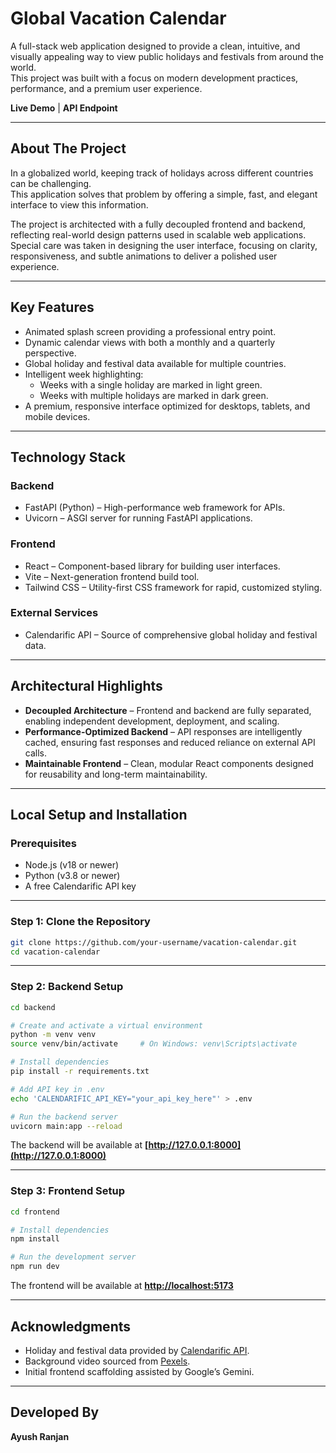 # Global Vacation Calendar

A full-stack web application designed to provide a clean, intuitive, and visually appealing way to view public holidays and festivals from around the world.  
This project was built with a focus on modern development practices, performance, and a premium user experience.

**Live Demo** | **API Endpoint**

---

## About The Project

In a globalized world, keeping track of holidays across different countries can be challenging.  
This application solves that problem by offering a simple, fast, and elegant interface to view this information.

The project is architected with a fully decoupled frontend and backend, reflecting real-world design patterns used in scalable web applications.  
Special care was taken in designing the user interface, focusing on clarity, responsiveness, and subtle animations to deliver a polished user experience.

---

## Key Features

- Animated splash screen providing a professional entry point.  
- Dynamic calendar views with both a monthly and a quarterly perspective.  
- Global holiday and festival data available for multiple countries.  
- Intelligent week highlighting:  
  - Weeks with a single holiday are marked in light green.  
  - Weeks with multiple holidays are marked in dark green.  
- A premium, responsive interface optimized for desktops, tablets, and mobile devices.  

---

## Technology Stack

### Backend
- FastAPI (Python) – High-performance web framework for APIs.  
- Uvicorn – ASGI server for running FastAPI applications.  

### Frontend
- React – Component-based library for building user interfaces.  
- Vite – Next-generation frontend build tool.  
- Tailwind CSS – Utility-first CSS framework for rapid, customized styling.  

### External Services
- Calendarific API – Source of comprehensive global holiday and festival data.  

---

## Architectural Highlights

- **Decoupled Architecture** – Frontend and backend are fully separated, enabling independent development, deployment, and scaling.  
- **Performance-Optimized Backend** – API responses are intelligently cached, ensuring fast responses and reduced reliance on external API calls.  
- **Maintainable Frontend** – Clean, modular React components designed for reusability and long-term maintainability.  

---

## Local Setup and Installation

### Prerequisites
- Node.js (v18 or newer)  
- Python (v3.8 or newer)  
- A free Calendarific API key  

---

### Step 1: Clone the Repository
```bash
git clone https://github.com/your-username/vacation-calendar.git
cd vacation-calendar
````

---

### Step 2: Backend Setup

```bash
cd backend

# Create and activate a virtual environment
python -m venv venv
source venv/bin/activate     # On Windows: venv\Scripts\activate

# Install dependencies
pip install -r requirements.txt

# Add API key in .env
echo 'CALENDARIFIC_API_KEY="your_api_key_here"' > .env

# Run the backend server
uvicorn main:app --reload
```

The backend will be available at **[http://127.0.0.1:8000](http://127.0.0.1:8000)**

---

### Step 3: Frontend Setup

```bash
cd frontend

# Install dependencies
npm install

# Run the development server
npm run dev
```

The frontend will be available at **[http://localhost:5173](http://localhost:5173)**

---

## Acknowledgments

* Holiday and festival data provided by [Calendarific API](https://calendarific.com/).
* Background video sourced from [Pexels](https://www.pexels.com/).
* Initial frontend scaffolding assisted by Google’s Gemini.

---

## Developed By

**Ayush Ranjan**
